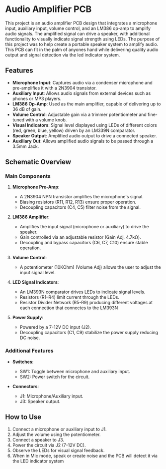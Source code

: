 # Audio Amplifier PCB

This project is an audio amplifier PCB design that integrates a microphone input, auxiliary input, volume control, and an LM386 op-amp to amplify audio signals. The amplified signal can drive a speaker, with additional functionality to visually indicate signal strength using LEDs. The purpose of this project was to help create a portable speaker system to amplify audio. This PCB can fit in the palm of anyones hand while delivering quality audio output and signal detection via the led indicator system.

## Features

- **Microphone Input**: Captures audio via a condenser microphone and pre-amplifies it with a 2N3904 transistor.
- **Auxiliary Input**: Allows audio signals from external devices such as phones or MP3 players.
- **LM386 Op-Amp**: Used as the main amplifier, capable of delivering up to 36 dB of gain.
- **Volume Control**: Adjustable gain via a trimmer potentiometer and fine-tuned with a volume knob.
- **Visual Indicators**: Signal level displayed using LEDs of different colors (red, green, blue, yellow) driven by an LM339N comparator.
- **Speaker Output**: Amplified audio output to drive a connected speaker.
- **Auxiliary Out**: Allows amplified audio signals to be passed through a 3.5mm Jack.
## Schematic Overview

### Main Components
1. **Microphone Pre-Amp**:
   - A 2N3904 NPN transistor amplifies the microphone's signal.
   - Biasing resistors (R11, R12, R13) ensure proper operation.
   - Decoupling capacitors (C4, C5) filter noise from the signal.

2. **LM386 Amplifier**:
   - Amplifies the input signal (microphone or auxiliary) to drive the speaker.
   - Gain controlled via an adjustable resistor (Gain Adj, 4.7kΩ).
   - Decoupling and bypass capacitors (C6, C7, C10) ensure stable operation.

3. **Volume Control**:
   - A potentiometer (10KOhm) (Volume Adj) allows the user to adjust the input signal level.

4. **LED Signal Indicators**:
   - An LM393N comparator drives LEDs to indicate signal levels.
   - Resistors (R1–R4) limit current through the LEDs.
   - Resistor Divider Network (R5-R9) producing different voltages at each connection that connectes to the LM393N

5. **Power Supply**:
   - Powered by a 7-12V DC input (J2).
   - Decoupling capacitors (C1, C9) stabilize the power supply reducing DC noise.

### Additional Features
- **Switches**:
  - SW1: Toggle between microphone and auxiliary input.
  - SW2: Power switch for the circuit.

- **Connectors**:
  - J1: Microphone/Auxiliary input.
  - J3: Speaker output.

## How to Use

1. Connect a microphone or auxiliary input to J1.
2. Adjust the volume using the potentiometer.
3. Connect a speaker to J3.
4. Power the circuit via J2 (7-12V DC).
5. Observe the LEDs for visual signal feedback.
6. When in Mic mode, speak or create noise and the PCB will detect it via the LED indicator system
